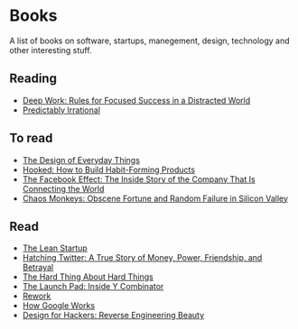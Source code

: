 # Books

A list of books on software, startups, manegement, design, technology and other interesting stuff.

## Reading

* [Deep Work: Rules for Focused Success in a Distracted World](https://www.amazon.com/Deep-Work-Focused-Success-Distracted/dp/1455586692)
* [Predictably Irrational](https://www.amazon.com/Predictably-Irrational-Revised-Expanded-Decisions/dp/0061353248)

## To read

* [The Design of Everyday Things](https://www.amazon.com/Design-Everyday-Things-Revised-Expanded/dp/0465050654)
* [Hooked: How to Build Habit-Forming Products]()
* [The Facebook Effect: The Inside Story of the Company That Is Connecting the World](https://www.amazon.com/Facebook-Effect-Inside-Company-Connecting/dp/1439102120/ref=pd_sim_14_2?_encoding=UTF8&psc=1&refRID=YMXK9A8SDSB7HDWQNYNW)
* [Chaos Monkeys: Obscene Fortune and Random Failure in Silicon Valley](https://www.amazon.com/Chaos-Monkeys-Obscene-Fortune-Failure-ebook/dp/B019MMUAAQ)

## Read

* [The Lean Startup](https://www.amazon.com/Lean-Startup-Entrepreneurs-Continuous-Innovation/dp/0307887898)
* [Hatching Twitter: A True Story of Money, Power, Friendship, and Betrayal](https://www.amazon.com/Hatching-Twitter-Story-Friendship-Betrayal/dp/1591847087)
* [The Hard Thing About Hard Things](https://www.amazon.com/Hard-Thing-About-Things-Building/dp/0062273205)
* [The Launch Pad: Inside Y Combinator](https://www.amazon.com/Launch-Pad-Inside-Combinator/dp/1591846587)
* [Rework](https://www.amazon.com/Rework-Jason-Fried/dp/0307463745)
* [How Google Works](https://www.amazon.com/How-Google-Works-Eric-Schmidt/dp/1455582344)
* [Design for Hackers: Reverse Engineering Beauty](https://www.amazon.com/Design-Hackers-Reverse-Engineering-Beauty/dp/1119998956)

